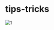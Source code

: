 # tips-tricks
![1](https://user-images.githubusercontent.com/71645176/206663978-b8efcc9e-4d70-4ee0-b222-0cd8587916b7.png)
